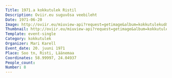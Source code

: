 ```yaml
---
Title: 1971.a kokkutulek Ristil
Description: Oviir.eu suguvõsa veebileht
Date: 1971-06-20
Image: http://oviir.eu/miuview-api?request=getimage&album=kokkutulekud&item=1971-8.-kokkutulek-20.-juuni-1971.a.-ristil-mari-karelli-juures.jpg&size=1200&mode=longest
Thumbnail: http://oviir.eu/miuview-api?request=getimage&album=kokkutulekud&item=1971-8.-kokkutulek-20.-juuni-1971.a.-ristil-mari-karelli-juures.jpg&size=600&mode=square
Template: event-single
Category: kokkutulek
Organizer: Mari Karell
Event_date: 20. juuni 1971
Place: Soo tn, Risti, Läänemaa
Coordinates: 58.99997, 24.04937
People_count:
Number: 8
---
```

